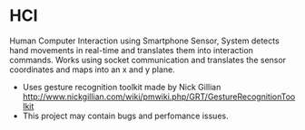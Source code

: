 # HCI

Human Computer Interaction using Smartphone Sensor, System detects hand movements in real-time and translates them into interaction commands. Works using socket communication and translates the sensor coordinates and maps into an x and y plane.
- Uses gesture recognition toolkit made by Nick Gillian http://www.nickgillian.com/wiki/pmwiki.php/GRT/GestureRecognitionToolkit
- This project may contain bugs and perfomance issues.

